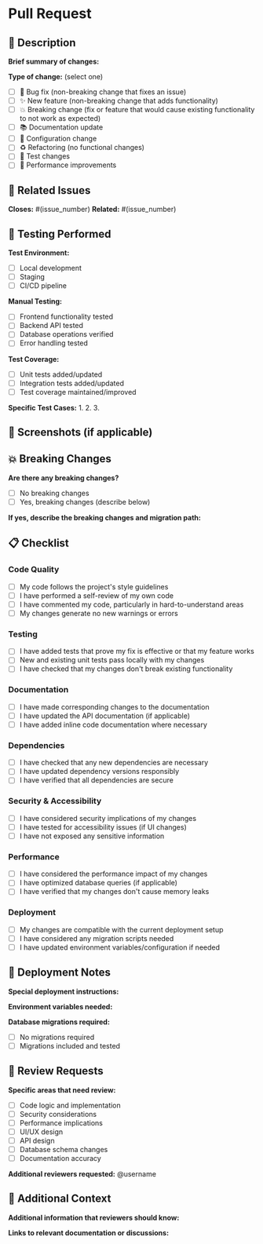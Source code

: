 # Pull Request

## 📝 Description

**Brief summary of changes:**


**Type of change:** (select one)
- [ ] 🐛 Bug fix (non-breaking change that fixes an issue)
- [ ] ✨ New feature (non-breaking change that adds functionality)
- [ ] 💥 Breaking change (fix or feature that would cause existing functionality to not work as expected)
- [ ] 📚 Documentation update
- [ ] 🔧 Configuration change
- [ ] ♻️ Refactoring (no functional changes)
- [ ] 🧪 Test changes
- [ ] 🚀 Performance improvements

## 🔗 Related Issues

**Closes:** #(issue_number)
**Related:** #(issue_number)

## 🧪 Testing Performed

**Test Environment:**
- [ ] Local development
- [ ] Staging
- [ ] CI/CD pipeline

**Manual Testing:**
- [ ] Frontend functionality tested
- [ ] Backend API tested
- [ ] Database operations verified
- [ ] Error handling tested

**Test Coverage:**
- [ ] Unit tests added/updated
- [ ] Integration tests added/updated
- [ ] Test coverage maintained/improved

**Specific Test Cases:**
1.
2.
3.

## 📸 Screenshots (if applicable)

<!-- Add screenshots to demonstrate UI changes -->

## 💥 Breaking Changes

**Are there any breaking changes?**
- [ ] No breaking changes
- [ ] Yes, breaking changes (describe below)

**If yes, describe the breaking changes and migration path:**


## 📋 Checklist

### Code Quality
- [ ] My code follows the project's style guidelines
- [ ] I have performed a self-review of my own code
- [ ] I have commented my code, particularly in hard-to-understand areas
- [ ] My changes generate no new warnings or errors

### Testing
- [ ] I have added tests that prove my fix is effective or that my feature works
- [ ] New and existing unit tests pass locally with my changes
- [ ] I have checked that my changes don't break existing functionality

### Documentation
- [ ] I have made corresponding changes to the documentation
- [ ] I have updated the API documentation (if applicable)
- [ ] I have added inline code documentation where necessary

### Dependencies
- [ ] I have checked that any new dependencies are necessary
- [ ] I have updated dependency versions responsibly
- [ ] I have verified that all dependencies are secure

### Security & Accessibility
- [ ] I have considered security implications of my changes
- [ ] I have tested for accessibility issues (if UI changes)
- [ ] I have not exposed any sensitive information

### Performance
- [ ] I have considered the performance impact of my changes
- [ ] I have optimized database queries (if applicable)
- [ ] I have verified that my changes don't cause memory leaks

### Deployment
- [ ] My changes are compatible with the current deployment setup
- [ ] I have considered any migration scripts needed
- [ ] I have updated environment variables/configuration if needed

## 🚀 Deployment Notes

**Special deployment instructions:**


**Environment variables needed:**


**Database migrations required:**
- [ ] No migrations required
- [ ] Migrations included and tested

## 👥 Review Requests

**Specific areas that need review:**
- [ ] Code logic and implementation
- [ ] Security considerations
- [ ] Performance implications
- [ ] UI/UX design
- [ ] API design
- [ ] Database schema changes
- [ ] Documentation accuracy

**Additional reviewers requested:** @username

## 📝 Additional Context

**Additional information that reviewers should know:**


**Links to relevant documentation or discussions:**

